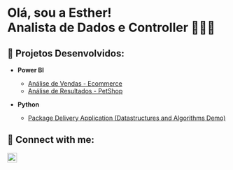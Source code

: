 <h1>Olá, sou a Esther! <br/><a >Analista de Dados</a> e <a >Controller</a> 👩🏽‍💻
<h2>📌 Projetos Desenvolvidos:</h2>

- <b>Power BI</b>
  - [Análise de Vendas - Ecommerce](https://github.com/esthercristina/Powerbi_Ecommerce)
  - [Análise de Resultados - PetShop](https://github.com/esthercristina/PowerBI_PetShop)
  
- <b>Python</b>
  - [Package Delivery Application (Datastructures and Algorithms Demo)](https://github.com/joshmadakor1/Package-Delivery-Pathfinding-Algorithm)

<h2> 🤳 Connect with me:</h2>


[<img align="left" alt="esthertogashi | LinkedIn" width="22px" src="https://cdn.jsdelivr.net/npm/simple-icons@v3/icons/linkedin.svg" />][linkedin]


[linkedin]: https://linkedin.com/in/esthercsantana



